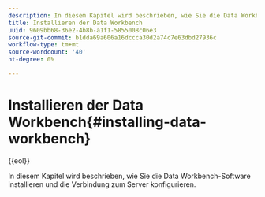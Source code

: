 ```yaml
---
description: In diesem Kapitel wird beschrieben, wie Sie die Data Workbench-Software installieren und die Verbindung zum Server konfigurieren.
title: Installieren der Data Workbench
uuid: 9609bb68-36e2-4b8b-a1f1-5855008c06e3
source-git-commit: b1dda69a606a16dccca30d2a74c7e63dbd27936c
workflow-type: tm+mt
source-wordcount: '40'
ht-degree: 0%

---
```



# Installieren der Data Workbench{#installing-data-workbench}

{{eol}}

In diesem Kapitel wird beschrieben, wie Sie die Data Workbench-Software installieren und die Verbindung zum Server konfigurieren.

